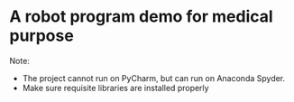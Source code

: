 # A robot program demo for medical purpose

Note:
- The project cannot run on PyCharm, but can run on Anaconda Spyder.  
- Make sure requisite libraries are installed properly




